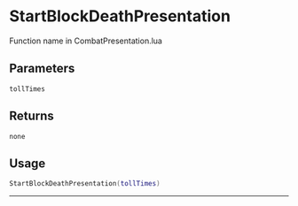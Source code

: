 # StartBlockDeathPresentation
Function name in CombatPresentation.lua
## Parameters
`tollTimes`
## Returns
`none`
## Usage
```lua
StartBlockDeathPresentation(tollTimes)
```
---
